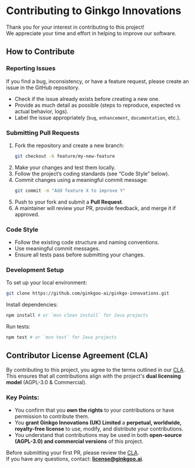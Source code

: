 # Contributing to Ginkgo Innovations

Thank you for your interest in contributing to this project!  
We appreciate your time and effort in helping to improve our software.

## How to Contribute

### Reporting Issues
If you find a bug, inconsistency, or have a feature request, please create an issue in the GitHub repository.

- Check if the issue already exists before creating a new one.
- Provide as much detail as possible (steps to reproduce, expected vs actual behavior, logs).
- Label the issue appropriately (`bug`, `enhancement`, `documentation`, etc.).

### Submitting Pull Requests
1. Fork the repository and create a new branch:
   ```sh
   git checkout -b feature/my-new-feature
   ```
2. Make your changes and test them locally.
3. Follow the project’s coding standards (see “Code Style” below).
4. Commit changes using a meaningful commit message:
   ```sh
   git commit -m "Add feature X to improve Y"
   ```
5. Push to your fork and submit a **Pull Request**.
6. A maintainer will review your PR, provide feedback, and merge it if approved.

### Code Style
- Follow the existing code structure and naming conventions.
- Use meaningful commit messages.
- Ensure all tests pass before submitting your changes.

### Development Setup
To set up your local environment:
```sh
git clone https://github.com/ginkgoo-ai/ginkgo-innovations.git
```
Install dependencies:
```sh
npm install # or `mvn clean install` for Java projects
```
Run tests:
```sh
npm test # or `mvn test` for Java projects
```

## Contributor License Agreement (CLA)

By contributing to this project, you agree to the terms outlined in our [CLA](./CLA.md).  
This ensures that all contributions align with the project's **dual licensing model** (AGPL-3.0 & Commercial).  

### Key Points:
- You confirm that you **own the rights** to your contributions or have permission to contribute them.
- You **grant Ginkgo Innovations (UK) Limited** a **perpetual, worldwide, royalty-free license** to use, modify, and distribute your contributions.
- You understand that contributions may be used in both **open-source (AGPL-3.0) and commercial versions** of this project.

Before submitting your first PR, please review the [CLA](./CLA.md).  
If you have any questions, contact: **[license@ginkgoo.ai](mailto:license@ginkgoo.ai)**.

